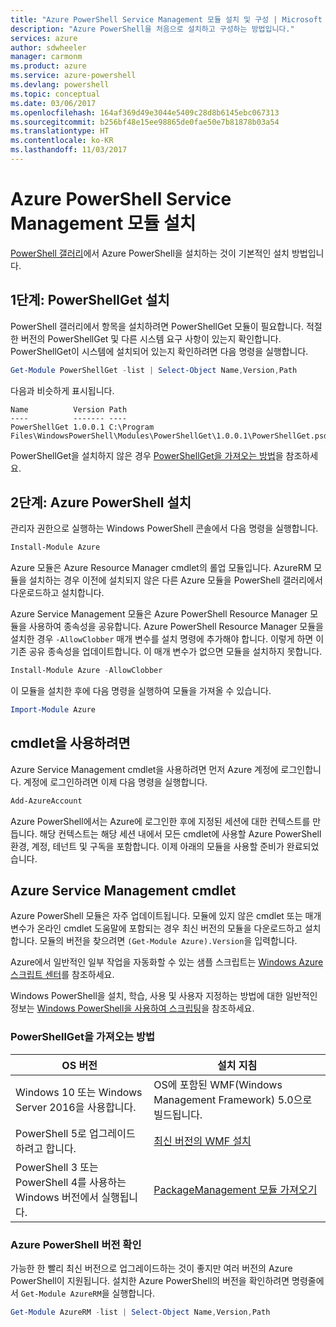 ```yaml
---
title: "Azure PowerShell Service Management 모듈 설치 및 구성 | Microsoft Docs"
description: "Azure PowerShell을 처음으로 설치하고 구성하는 방법입니다."
services: azure
author: sdwheeler
manager: carmonm
ms.product: azure
ms.service: azure-powershell
ms.devlang: powershell
ms.topic: conceptual
ms.date: 03/06/2017
ms.openlocfilehash: 164af369d49e3044e5409c28d8b6145ebc067313
ms.sourcegitcommit: b256bf48e15ee98865de0fae50e7b81878b03a54
ms.translationtype: HT
ms.contentlocale: ko-KR
ms.lasthandoff: 11/03/2017
---
```

# <a name="installing-the-azure-powershell-service-management-module"></a>Azure PowerShell Service Management 모듈 설치

[PowerShell 갤러리](https://www.powershellgallery.com/)에서 Azure PowerShell을 설치하는 것이 기본적인 설치 방법입니다.

## <a name="step-1-install-powershellget"></a>1단계: PowerShellGet 설치

PowerShell 갤러리에서 항목을 설치하려면 PowerShellGet 모듈이 필요합니다. 적절한 버전의 PowerShellGet 및 다른 시스템 요구 사항이 있는지 확인합니다. PowerShellGet이 시스템에 설치되어 있는지 확인하려면 다음 명령을 실행합니다.

```powershell
Get-Module PowerShellGet -list | Select-Object Name,Version,Path
```

다음과 비슷하게 표시됩니다.

```
Name          Version Path
----          ------- ----
PowerShellGet 1.0.0.1 C:\Program Files\WindowsPowerShell\Modules\PowerShellGet\1.0.0.1\PowerShellGet.psd1
```

PowerShellGet을 설치하지 않은 경우 [PowerShellGet을 가져오는 방법](#how-to-get-powershellget)을 참조하세요.

## <a name="step-2-install-azure-powershell"></a>2단계: Azure PowerShell 설치

관리자 권한으로 실행하는 Windows PowerShell 콘솔에서 다음 명령을 실행합니다.

```powershell
Install-Module Azure
```

Azure 모듈은 Azure Resource Manager cmdlet의 롤업 모듈입니다. AzureRM 모듈을 설치하는 경우 이전에 설치되지 않은 다른 Azure 모듈을 PowerShell 갤러리에서 다운로드하고 설치합니다.

Azure Service Management 모듈은 Azure PowerShell Resource Manager 모듈을 사용하여 종속성을 공유합니다. Azure PowerShell Resource Manager 모듈을 설치한 경우 `-AllowClobber` 매개 변수를 설치 명령에 추가해야 합니다. 이렇게 하면 이 기존 공유 종속성을 업데이트합니다. 이 매개 변수가 없으면 모듈을 설치하지 못합니다.

```powershell
Install-Module Azure -AllowClobber
```

이 모듈을 설치한 후에 다음 명령을 실행하여 모듈을 가져올 수 있습니다.

```powershell
Import-Module Azure
```

## <a name="to-use-the-cmdlets"></a>cmdlet을 사용하려면

Azure Service Management cmdlet을 사용하려면 먼저 Azure 계정에 로그인합니다. 계정에 로그인하려면 이제 다음 명령을 실행합니다.

```powershell
Add-AzureAccount
```

Azure PowerShell에서는 Azure에 로그인한 후에 지정된 세션에 대한 컨텍스트를 만듭니다. 해당 컨텍스트는 해당 세션 내에서 모든 cmdlet에 사용할 Azure PowerShell 환경, 계정, 테넌트 및 구독을 포함합니다. 이제 아래의 모듈을 사용할 준비가 완료되었습니다.

## <a name="azure-service-management-cmdlets"></a>Azure Service Management cmdlet

Azure PowerShell 모듈은 자주 업데이트됩니다. 모듈에 있지 않은 cmdlet 또는 매개 변수가 온라인 cmdlet 도움말에 포함되는 경우 최신 버전의 모듈을 다운로드하고 설치합니다. 모듈의 버전을 찾으려면 `(Get-Module Azure).Version`을 입력합니다.

Azure에서 일반적인 일부 작업을 자동화할 수 있는 샘플 스크립트는 [Windows Azure 스크립트 센터](http://www.windowsazure.com/documentation/scripts/)를 참조하세요.

Windows PowerShell을 설치, 학습, 사용 및 사용자 지정하는 방법에 대한 일반적인 정보는 [Windows PowerShell을 사용하여 스크립팅](http://go.microsoft.com/fwlink/p/?linkid=320210)을 참조하세요.

### <a name="how-to-get-powershellget"></a>PowerShellGet을 가져오는 방법

|OS 버전|설치 지침|
|---|---|
|Windows 10 또는 Windows Server 2016을 사용합니다.|OS에 포함된 WMF(Windows Management Framework) 5.0으로 빌드됩니다.|
|PowerShell 5로 업그레이드하려고 합니다.|[최신 버전의 WMF 설치](https://www.microsoft.com/en-us/download/details.aspx?id=54616)|
|PowerShell 3 또는 PowerShell 4를 사용하는 Windows 버전에서 실행됩니다.|[PackageManagement 모듈 가져오기](http://go.microsoft.com/fwlink/?LinkID=746217)|

<a id="helpmechoose"></a>
### <a name="checking-the-version-of-azure-powershell"></a>Azure PowerShell 버전 확인

가능한 한 빨리 최신 버전으로 업그레이드하는 것이 좋지만 여러 버전의 Azure PowerShell이 지원됩니다. 설치한 Azure PowerShell의 버전을 확인하려면 명령줄에서 `Get-Module AzureRM`을 실행합니다.

```powershell
Get-Module AzureRM -list | Select-Object Name,Version,Path
```
